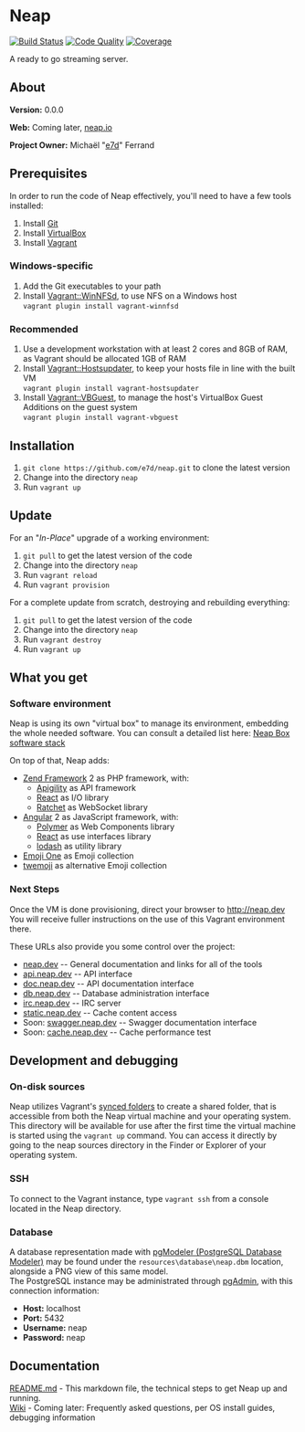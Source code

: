 # Neap

[![Build Status](https://img.shields.io/travis/e7d/neap/develop.svg)](https://travis-ci.org/e7d/neap)
[![Code Quality](https://img.shields.io/scrutinizer/g/e7d/neap/develop.svg)](https://scrutinizer-ci.com/g/e7d/neap)
[![Coverage](https://img.shields.io/coveralls/e7d/neap/develop.svg)](https://coveralls.io/github/e7d/neap)

A ready to go streaming server.

## About

**Version:** 0.0.0

**Web:** Coming later, [neap.io](http://neap.io)

**Project Owner:** Michaël "[e7d](https://github.com/e7d)" Ferrand

## Prerequisites

In order to run the code of Neap effectively, you'll need to have a few tools installed:

1. Install [Git](https://git-scm.com)
1. Install [VirtualBox](http://virtualbox.org)
1. Install [Vagrant](http://vagrantup.com)

### Windows-specific ###

1. Add the Git executables to your path
1. Install [Vagrant::WinNFSd](https://github.com/winnfsd/vagrant-winnfsd), to use NFS on a Windows host  
`vagrant plugin install vagrant-winnfsd`

### Recommended

1. Use a development workstation with at least 2 cores and 8GB of RAM, as Vagrant should be allocated 1GB of RAM
1. Install [Vagrant::Hostsupdater](https://github.com/cogitatio/vagrant-hostsupdater), to keep your hosts file in line with the built VM  
`vagrant plugin install vagrant-hostsupdater`
1. Install [Vagrant::VBGuest](https://github.com/dotless-de/vagrant-vbguest), to manage the host's VirtualBox Guest Additions on the guest system  
`vagrant plugin install vagrant-vbguest`

## Installation ##

1. `git clone https://github.com/e7d/neap.git` to clone the latest version
1. Change into the directory `neap`
1. Run `vagrant up`

## Update ##

For an "*In-Place*" upgrade of a working environment:

1. `git pull` to get the latest version of the code
1. Change into the directory `neap`
1. Run `vagrant reload`
1. Run `vagrant provision`

For a complete update from scratch, destroying and rebuilding everything:

1. `git pull` to get the latest version of the code
1. Change into the directory `neap`
1. Run `vagrant destroy`
1. Run `vagrant up`

## What you get ##

### Software environment ###

Neap is using its own "virtual box" to manage its environment, embedding the whole needed software.
You can consult a detailed list here: [Neap Box software stack](https://github.com/e7d/neap-box#software-stack)

On top of that, Neap adds:
* [Zend Framework](http://framework.zend.com/) 2 as PHP framework, with:
    * [Apigility](https://apigility.org/) as API framework
    * [React](http://reactphp.org/) as I/O library
    * [Ratchet](http://socketo.me/) as WebSocket library
* [Angular](https://angular.io/) 2 as JavaScript framework, with:
    * [Polymer](https://www.polymer-project.org/1.0/) as Web Components library
    * [React](https://facebook.github.io/react/) as use interfaces library
    * [lodash](https://lodash.com/) as utility library
* [Emoji One](http://emojione.com/) as Emoji collection
* [twemoji](http://twitter.github.io/twemoji/) as alternative Emoji collection


### Next Steps ###

Once the VM is done provisioning, direct your browser to http://neap.dev You will receive fuller instructions on the use of this Vagrant environment there.

These URLs also provide you some control over the project:
* [neap.dev](http://neap.dev) -- General documentation and links for all of the tools
* [api.neap.dev](http//api.neap.dev) -- API interface
* [doc.neap.dev](http//doc.neap.dev) -- API documentation interface
* [db.neap.dev](http://db.neap.dev) -- Database administration interface
* [irc.neap.dev](http://irc.neap.dev) -- IRC server
* [static.neap.dev](http://static.neap.dev) -- Cache content access
* Soon: [swagger.neap.dev](http://swagger.neap.dev) -- Swagger documentation interface
* Soon: [cache.neap.dev](http://cache.neap.dev) -- Cache performance test

## Development and debugging ##

### On-disk sources ###

Neap utilizes Vagrant's [synced folders](http://docs.vagrantup.com/v2/synced-folders/index.html) to create a shared folder, that is accessible from both the Neap virtual machine and your operating system.  
This directory will be available for use after the first time the virtual machine is started using the `vagrant up` command. You can access it directly by going to the neap sources directory in the Finder or Explorer of your operating system.

### SSH ###

To connect to the Vagrant instance, type `vagrant ssh` from a console located in the Neap directory.

### Database ###

A database representation made with [pgModeler (PostgreSQL Database Modeler)](http://www.pgmodeler.com.br/) may be found under the `resources\database\neap.dbm` location, alongside a PNG view of this same model.  
The PostgreSQL instance may be administrated through [pgAdmin](http://www.pgadmin.org/), with this connection information:
- **Host:** localhost
- **Port:** 5432
- **Username:** neap
- **Password:** neap

## Documentation ##

[README.md](https://github.com/e7d/neap/blob/master/README.md) - This markdown file, the technical steps to get Neap up and running.  
[Wiki](https://github.com/e7d/neap/wiki) - Coming later: Frequently asked questions, per OS install guides, debugging information
